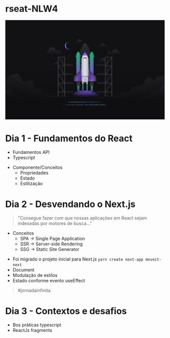 # rseat-NLW4

![NLW4](/Wallpaper%20-%201440x900.png?raw=true)

# Dia 1 - Fundamentos do React

- Fundamentos API
- Typescript
* Componente/Conceitos
  - Propriedades
  - Estado
  - Estilização


# Dia 2 - Desvendando o Next.js

> "Consegue fazer com que nossas aplicações em React sejam indexadas por motores de busca..."
* Conceitos
  - SPA -> Single Page Application
  - SSR -> Server-side Rendering
  - SSG -> Static Site Generator
- Foi migrado o projeto inicial para Next.js ``` yarn create next-app moveit-next ```
- Document
- Modulação de estilos
- Estado conforme evento useEffect

> #jornadainfinita

# Dia 3 - Contextos e desafios

- Bos práticas typescript
- ReactJs fragments

